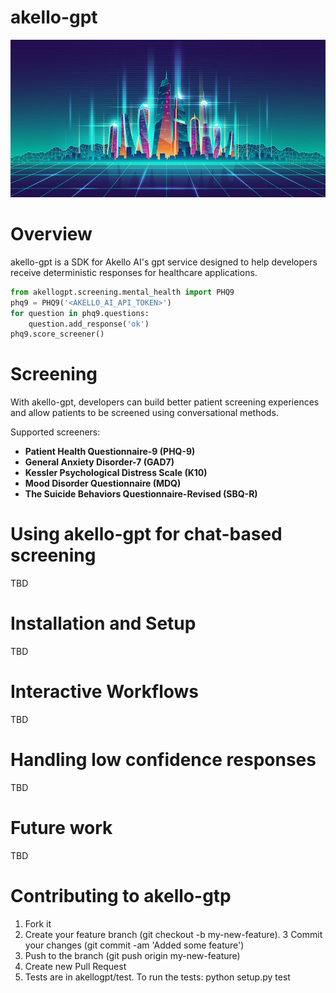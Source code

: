 # akello-gpt

![Alt text](/banner.jpg "akello-gpt")

# Overview
akello-gpt is a SDK for Akello AI's gpt service designed to help developers receive deterministic responses for healthcare applications.


```python
from akellogpt.screening.mental_health import PHQ9
phq9 = PHQ9('<AKELLO_AI_API_TOKEN>')
for question in phq9.questions:
    question.add_response('ok')
phq9.score_screener()
```

# Screening
With akello-gpt, developers can build better patient screening experiences and allow patients to be screened using conversational methods.

Supported screeners:
* **Patient Health Questionnaire-9 (PHQ-9)** 
* **General Anxiety Disorder-7 (GAD7)**
* **Kessler Psychological Distress Scale (K10)**
* **Mood Disorder Questionnaire (MDQ)**
* **The Suicide Behaviors Questionnaire-Revised (SBQ-R)**

# Using akello-gpt for chat-based screening
TBD

# Installation and Setup
TBD

# Interactive Workflows
TBD

# Handling low confidence responses
TBD

# Future work
TBD

# Contributing to akello-gtp

1. Fork it
2. Create your feature branch (git checkout -b my-new-feature).
3 Commit your changes (git commit -am 'Added some feature')
4. Push to the branch (git push origin my-new-feature)
5. Create new Pull Request
6. Tests are in akellogpt/test. To run the tests: python setup.py test
